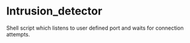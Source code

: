 # Intrusion_detector
Shell script which listens to user defined port and waits for connection attempts.
